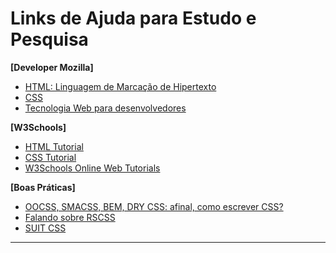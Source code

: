# Links de Ajuda para Estudo e Pesquisa

**[Developer Mozilla]**
- [HTML: Linguagem de Marcação de Hipertexto](https://developer.mozilla.org/pt-BR/docs/Web/HTML)
- [CSS](https://developer.mozilla.org/pt-BR/docs/Web/CSS)
- [Tecnologia Web para desenvolvedores](https://developer.mozilla.org/pt-BR/docs/Web)

**[W3Schools]**
- [HTML Tutorial](https://www.w3schools.com/html/default.asp)
- [CSS Tutorial](https://www.w3schools.com/css/default.asp)
- [W3Schools Online Web Tutorials](https://www.w3schools.com/)

**[Boas Práticas]**
- [OOCSS, SMACSS, BEM, DRY CSS: afinal, como escrever CSS?](https://tableless.com.br/oocss-smacss-bem-dry-css-afinal-como-escrever-css/)
- [Falando sobre RSCSS](https://willianjusten.com.br/falando-sobre-rscss/)
- [SUIT CSS](https://github.com/suitcss/suit)

***
